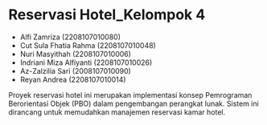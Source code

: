 # Reservasi Hotel_Kelompok 4
- Alfi Zamriza (2208107010080)
- Cut Sula Fhatia Rahma (2208107010048)
- Nuri Masyithah (2208107010006)
- Indriani Miza Alfiyanti (2208107010026)
- Az-Zalzilia Sari (2008107010090)
- Reyan Andrea (2208107010014)

Proyek reservasi hotel ini merupakan implementasi konsep Pemrograman Berorientasi Objek (PBO) dalam pengembangan perangkat lunak. Sistem ini dirancang untuk memudahkan manajemen reservasi kamar hotel.
